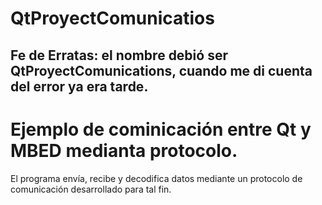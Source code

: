 # QtProyectComunicatios
## Fe de Erratas: el nombre debió ser  QtProyectComunications, cuando me di cuenta del error ya era tarde.

# Ejemplo de cominicación entre Qt y MBED medianta protocolo.

El programa envía, recibe y decodifica datos mediante un protocolo de comunicación desarrollado para tal fin.
